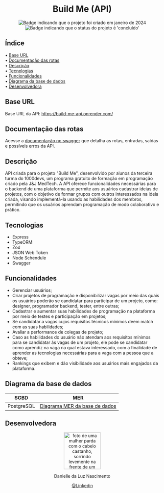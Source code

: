 <h1 align="center">Build Me (API)</h1>

<p align="center">
    <img alt="Badge indicando que o projeto foi criado em janeiro de 2024" src="https://img.shields.io/badge/Data%20de%20cria%C3%A7%C3%A3o-Dezembro%2F2023-blue">
    <img alt="Badge indicando que o status do projeto é 'concluído'" src="https://img.shields.io/badge/Status-Concluído-green">
</p>

## Índice

• <a href="#baseUrl">Base URL</a>
<br>
• <a href="#documentacao">Documentação das rotas</a>
<br>
• <a href="#descricao">Descrição</a>
<br>
• <a href="#tecnologias">Tecnologias</a>
<br>
• <a href="#funcionalidades">Funcionalidades</a>
<br>
• <a href="#bd">Diagrama da base de dados</a>
<br>
• <a href="#Desenvolvedora">Desenvolvedora</a>
<br>
<p align="center">
</p>


<h2 id="baseUrl">Base URL</h2>
Base URL da API: <a href="https://build-me-api.onrender.com/">https://build-me-api.onrender.com/</a>

<h2 id="documentacao">Documentação das rotas</h2>
Acesse a <a href="https://build-me-api.onrender.com/docs/">documentação no swagger</a> que detalha as rotas, entradas, saídas e possíveis erros da API.

<h2 id="descricao">Descrição</h2>
API criada para o projeto "Build Me", desenvolvido por alunos da terceira turma do 1000devs, um programa gratuito de formação em programação criado pela J&J MedTech. 
A API oferece funcionalidades necessárias para o backend de uma plataforma que permite aos usuários cadastrar ideias de projetos, 
com o objetivo de formar grupos com outros interessados na ideia criada, visando implementá-la usando as habilidades dos membros,
permitindo que os usuários aprendam programação de modo colaborativo e prático.

<h2 id="tecnologias">Tecnologias</h2>

- Express
- TypeORM
- Zod
- JSON Web Token
- Node Schendule
- Swagger

<h2 id="funcionalidades">Funcionalidades</h2>

- Gerenciar usuários;
- Criar projetos de programação e disponibilizar vagas por meio das quais os usuários poderão se candidatar para participar de um projeto, como: designer, programador backend, tester, entre outras;
- Cadastrar e aumentar suas habilidades de programação na plataforma por meio de testes e participação em projetos;
- Se candidatar a vagas cujos requisitos técnicos mínimos deem match com as suas habilidades;
- Avaliar a performance de colegas de projeto;
- Caso as habilidades do usuário não atendam aos requisitos mínimos para se candidatar às vagas de um projeto, ele pode se candidatar como aprendiz na vaga na qual estava interessado,
com a finalidade de aprender as tecnologias necessárias para a vaga com a pessoa que a obteve;
- Rankings que exibem e dão visibilidade aos usuários mais engajados da plataforma.

<h2 id="bd">Diagrama da base de dados</h2>

<table align="center">
    <thead>
        <th>SGBD</th>
        <th>MER</th>
    </thead>
    <tbody>
        <td>PostgreSQL</td>
        <td>
            <a href="https://drive.google.com/file/d/1MdTqQJWvIOm3TgvrAk2qFLgvYpMSohmX/view?usp=sharing">Diagrama MER da base de dados</a>
        </td>
    </tbody>
</table>


<h2 id="Desenvolvedora">Desenvolvedora</h2>

<p align="center">
  <a href="https://github.com/Danielle-Luz">
    <img width="120px" src="https://avatars.githubusercontent.com/u/99164019?v=4" alt="foto de uma mulher parda com o cabelo castanho, sorrindo levemente na frente de um fundo verde com bits">
  </a>
</p>

<p align="center">
Danielle da Luz Nascimento
</p>

<p align="center">
<a href="https://www.linkedin.com/in/danielle-da-luz-nascimento/">@Linkedin</a>
</p>
